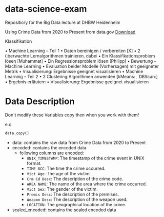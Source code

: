 # data-science-exam
Repositiory for the Big Data lecture at DHBW Heidenheim

Using Crime Data from 2020 to Present from data.gov
[Download](https://catalog.data.gov/dataset/crime-data-from-2020-to-present)

Klassifikation

• Machine Learning – Teil 1
    • Daten bereinigen / vorbereiten [X]
    • 2 überwachte Lernalgorithmen trainieren, dabei
        • Ein Klassifikationsproblem lösen [Muhammat]
        • Ein Regressionsproblem lösen [Philipp]
    • Bewertung – Machine Learning
    • Evaluation beider Modelle (Vorhersagen) mit geeigneter Metrik
    • Visualisierung: Ergebnisse geeignet visualisieren
• Machine Learning – Teil 2
    • 2 Clustering Algorithmen anwenden [kMeans: , DBScan:]
    • Ergebnis erläutern
    • Visualisierung: Ergebnisse geeignet visualisieren


# Data Description

Don't modify these Variables copy then when you work with them!

e.q
```python
data.copy()
```

* data: contains the raw data from Crime Data from 2020 to Present
* encoded: contains the encoded data
    * following columns are encoded:
        - `UNIX_TIMESTAMP`: The timestamp of the crime event in UNIX format.
        - `TIME OCC`: The time the crime occurred.
        - `Vict Age`: The age of the victim.
        - `Crm Cd Desc`: The description of the crime code.
        - `AREA NAME`: The name of the area where the crime occurred.
        - `Vict Sex`: The gender of the victim.
        - `Premis Desc`: The description of the premises.
        - `Weapon Desc`: The description of the weapon used.
        - `LOCATION`: The geographical location of the crime.
* scaled_encoded: contains the scaled encoded data

